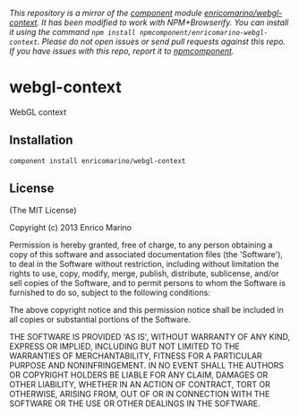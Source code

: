 *This repository is a mirror of the [component](http://component.io) module [enricomarino/webgl-context](http://github.com/enricomarino/webgl-context). It has been modified to work with NPM+Browserify. You can install it using the command `npm install npmcomponent/enricomarino-webgl-context`. Please do not open issues or send pull requests against this repo. If you have issues with this repo, report it to [npmcomponent](https://github.com/airportyh/npmcomponent).*
# webgl-context

WebGL context

## Installation

    component install enricomarino/webgl-context

## License

(The MIT License)

Copyright (c) 2013 Enrico Marino

Permission is hereby granted, free of charge, to any person obtaining
a copy of this software and associated documentation files (the
'Software'), to deal in the Software without restriction, including
without limitation the rights to use, copy, modify, merge, publish,
distribute, sublicense, and/or sell copies of the Software, and to
permit persons to whom the Software is furnished to do so, subject to
the following conditions:

The above copyright notice and this permission notice shall be
included in all copies or substantial portions of the Software.

THE SOFTWARE IS PROVIDED 'AS IS', WITHOUT WARRANTY OF ANY KIND,
EXPRESS OR IMPLIED, INCLUDING BUT NOT LIMITED TO THE WARRANTIES OF
MERCHANTABILITY, FITNESS FOR A PARTICULAR PURPOSE AND NONINFRINGEMENT.
IN NO EVENT SHALL THE AUTHORS OR COPYRIGHT HOLDERS BE LIABLE FOR ANY
CLAIM, DAMAGES OR OTHER LIABILITY, WHETHER IN AN ACTION OF CONTRACT,
TORT OR OTHERWISE, ARISING FROM, OUT OF OR IN CONNECTION WITH THE
SOFTWARE OR THE USE OR OTHER DEALINGS IN THE SOFTWARE.
